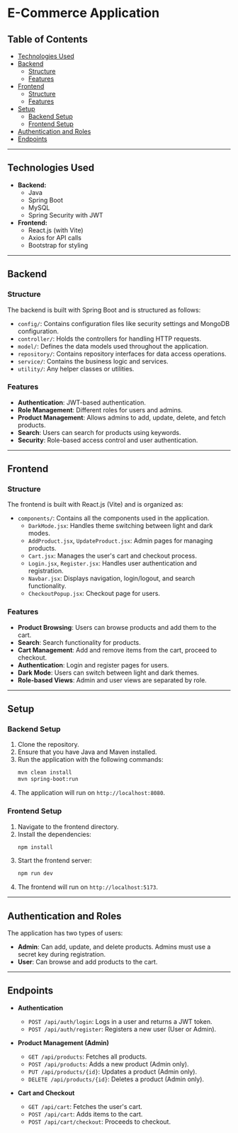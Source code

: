 # E-Commerce Application

## Table of Contents

- [Technologies Used](#technologies-used)
- [Backend](#backend)
  - [Structure](#backend-structure)
  - [Features](#backend-features)
- [Frontend](#frontend)
  - [Structure](#frontend-structure)
  - [Features](#frontend-features)
- [Setup](#setup)
  - [Backend Setup](#backend-setup)
  - [Frontend Setup](#frontend-setup)
- [Authentication and Roles](#authentication-and-roles)
- [Endpoints](#endpoints)

---

## Technologies Used

- **Backend:**
  - Java
  - Spring Boot
  - MySQL
  - Spring Security with JWT
- **Frontend:**
  - React.js (with Vite)
  - Axios for API calls
  - Bootstrap for styling

---

## Backend

### Structure

The backend is built with Spring Boot and is structured as follows:

- `config/`: Contains configuration files like security settings and MongoDB configuration.
- `controller/`: Holds the controllers for handling HTTP requests.
- `model/`: Defines the data models used throughout the application.
- `repository/`: Contains repository interfaces for data access operations.
- `service/`: Contains the business logic and services.
- `utility/`: Any helper classes or utilities.

### Features

- **Authentication**: JWT-based authentication.
- **Role Management**: Different roles for users and admins.
- **Product Management**: Allows admins to add, update, delete, and fetch products.
- **Search**: Users can search for products using keywords.
- **Security**: Role-based access control and user authentication.
  
---

## Frontend

### Structure

The frontend is built with React.js (Vite) and is organized as:

- `components/`: Contains all the components used in the application.
  - `DarkMode.jsx`: Handles theme switching between light and dark modes.
  - `AddProduct.jsx`, `UpdateProduct.jsx`: Admin pages for managing products.
  - `Cart.jsx`: Manages the user's cart and checkout process.
  - `Login.jsx`, `Register.jsx`: Handles user authentication and registration.
  - `Navbar.jsx`: Displays navigation, login/logout, and search functionality.
  - `CheckoutPopup.jsx`: Checkout page for users.
  
### Features

- **Product Browsing**: Users can browse products and add them to the cart.
- **Search**: Search functionality for products.
- **Cart Management**: Add and remove items from the cart, proceed to checkout.
- **Authentication**: Login and register pages for users.
- **Dark Mode**: Users can switch between light and dark themes.
- **Role-based Views**: Admin and user views are separated by role.

---

## Setup

### Backend Setup

1. Clone the repository.
2. Ensure that you have Java and Maven installed.
3. Run the application with the following commands:
   ```bash
   mvn clean install
   mvn spring-boot:run
   ```
4. The application will run on `http://localhost:8080`.

### Frontend Setup

1. Navigate to the frontend directory.
2. Install the dependencies:
   ```bash
   npm install
   ```
3. Start the frontend server:
   ```bash
   npm run dev
   ```
4. The frontend will run on `http://localhost:5173`.

---

## Authentication and Roles

The application has two types of users:

- **Admin**: Can add, update, and delete products. Admins must use a secret key during registration.
- **User**: Can browse and add products to the cart.

---

## Endpoints

- **Authentication**
  - `POST /api/auth/login`: Logs in a user and returns a JWT token.
  - `POST /api/auth/register`: Registers a new user (User or Admin).
  
- **Product Management (Admin)**
  - `GET /api/products`: Fetches all products.
  - `POST /api/products`: Adds a new product (Admin only).
  - `PUT /api/products/{id}`: Updates a product (Admin only).
  - `DELETE /api/products/{id}`: Deletes a product (Admin only).

- **Cart and Checkout**
  - `GET /api/cart`: Fetches the user's cart.
  - `POST /api/cart`: Adds items to the cart.
  - `POST /api/cart/checkout`: Proceeds to checkout.

